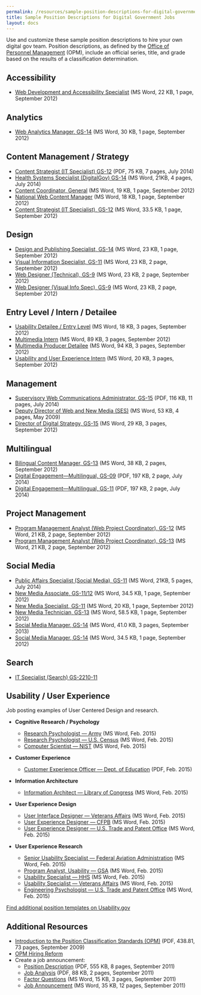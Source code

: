 ```yaml
---
permalink: /resources/sample-position-descriptions-for-digital-government-jobs/
title: Sample Position Descriptions for Digital Government Jobs
layout: docs
---
```


Use and customize these sample position descriptions to hire your own digital gov team. Position descriptions, as defined by the [Office of Personnel Management](http://www.opm.gov/html/glossary.asp#P) (OPM), include an official series, title, and grade based on the results of a classification determination.

## Accessibility

  - [Web Development and Accessibility Specialist](https://s3.amazonaws.com/sitesusa/wp-content/uploads/sites/212/2014/06/web-development-and-accessibility-specialist-September-2012.doc) (MS Word, 22 KB, 1 page, September 2012)

## Analytics

  - [Web Analytics Manager, GS-14](https://s3.amazonaws.com/sitesusa/wp-content/uploads/sites/212/2014/07/web-analytics-manager-GS-14.docx) (MS Word, 30 KB, 1 page, September 2012)

## Content Management / Strategy

  - [Content Strategist (IT Specialist) GS-12](https://s3.amazonaws.com/sitesusa/wp-content/uploads/sites/212/2014/07/GS-2210-12-IT-Specialist.pdf) (PDF, 75 KB, 7 pages, July 2014)
  - [Health Systems Specialist (DigitalGov) GS-14](https://s3.amazonaws.com/sitesusa/wp-content/uploads/sites/212/2014/07/Health-System-Specialist-DigitalGov-GS-14.docx) (MS Word, 21KB, 4 pages, July 2014)
  - [Content Coordinator, General](https://s3.amazonaws.com/sitesusa/wp-content/uploads/sites/212/2014/06/content-coordinators-general-September-2012.doc) (MS Word, 19 KB, 1 page, September 2012)
  - [National Web Content Manager](https://s3.amazonaws.com/sitesusa/wp-content/uploads/sites/212/2014/06/national-web-content-manager-September-2012.doc) (MS Word, 18 KB, 1 page, September 2012)
  - [Content Strategist (IT Specialist), GS-12](https://s3.amazonaws.com/sitesusa/wp-content/uploads/sites/212/2014/06/IT-specialist.doc) (MS Word, 33.5 KB, 1 page, September 2012)

## Design

  - [Design and Publishing Specialist, GS-14](https://s3.amazonaws.com/sitesusa/wp-content/uploads/sites/212/2014/06/design-and-publishing-specialist-GS-14-September-2012.doc) (MS Word, 23 KB, 1 page, September 2012)
  - [Visual Information Specialist, GS-11](https://s3.amazonaws.com/sitesusa/wp-content/uploads/sites/212/2014/06/visual-information-specialist-GS-11-September-2012.doc) (MS Word, 23 KB, 2 page, September 2012)
  - [Web Designer (Technical), GS-9](https://s3.amazonaws.com/sitesusa/wp-content/uploads/sites/212/2014/07/WebDesigner_PD_GS-9_CMS.doc) (MS Word, 23 KB, 2 page, September 2012)
  - [Web Designer (Visual Info Spec), GS-9](https://s3.amazonaws.com/sitesusa/wp-content/uploads/sites/212/2014/07/WebDesigner_PD_GS-9_Visual.doc) (MS Word, 23 KB, 2 page, September 2012)

## Entry Level / Intern / Detailee

  - [Usability Detailee / Entry Level](https://s3.amazonaws.com/sitesusa/wp-content/uploads/sites/212/2014/06/first-fridays-usability-detailee-entry-level-September-2012.docx) (MS Word, 18 KB, 3 pages, September 2012)
  - [Multimedia Intern](https://s3.amazonaws.com/sitesusa/wp-content/uploads/sites/212/2014/06/multimedia-intern-September-2012.doc) (MS Word, 89 KB, 3 pages, September 2012)
  - [Multimedia Producer Detailee](https://s3.amazonaws.com/sitesusa/wp-content/uploads/sites/212/2014/06/multimedia-producer-detailee-September-2012.doc) (MS Word, 94 KB, 3 pages, September 2012)
  - [Usability and User Experience Intern](https://s3.amazonaws.com/sitesusa/wp-content/uploads/sites/212/2014/06/usability-and-user-experience-intern-September-2012.docx) (MS Word, 20 KB, 3 pages, September 2012)

## Management

  - [Supervisory Web Communications Administrator, GS-15](https://s3.amazonaws.com/sitesusa/wp-content/uploads/sites/212/2014/07/GS-0301-15-Supervisory-Web-Communications-Administrator.pdf) (PDF, 116 KB, 11 pages, July 2014)
  - [Deputy Director of Web and New Media (SES)](https://s3.amazonaws.com/sitesusa/wp-content/uploads/sites/212/2014/06/deputy-director-of-web-and-new-media-September-2012.doc) (MS Word, 53 KB, 4 pages, May 2009)
  - [Director of Digital Strategy, GS-15](https://s3.amazonaws.com/sitesusa/wp-content/uploads/sites/212/2014/06/director-of-digital-strategy-September-2012.doc) (MS Word, 29 KB, 3 pages, September 2012)

## Multilingual

  - [Bilingual Content Manager, GS-13](https://s3.amazonaws.com/sitesusa/wp-content/uploads/sites/212/2014/06/bilingual-content-manager-GS-13-September-2012.doc) (MS Word, 38 KB, 2 pages, September 2012)
  - [Digital Engagement—Multilingual, GS-09](https://s3.amazonaws.com/sitesusa/wp-content/uploads/sites/212/2014/07/Digital-Engagement-Multilingual-GS-1035-9.pdf) (PDF, 197 KB, 2 page, July 2014)
  - [Digital Engagement—Multilingual, GS-11](https://s3.amazonaws.com/sitesusa/wp-content/uploads/sites/212/2014/07/Digital-Engagement-Multilingual-GS-1035-11.pdf) (PDF, 197 KB, 2 page, July 2014)

## Project Management

  - [Program Management Analyst (Web Project Coordinator), GS-12](https://s3.amazonaws.com/sitesusa/wp-content/uploads/sites/212/2014/06/program-management-analyst-web-project-coordinator-GS-12-September-2012.doc) (MS Word, 21 KB, 2 page, September 2012)
  - [Program Management Analyst (Web Project Coordinator), GS-13](https://s3.amazonaws.com/sitesusa/wp-content/uploads/sites/212/2014/06/program-management-analyst-web-project-coordinator-GS-13-September-2012.doc) (MS Word, 21 KB, 2 page, September 2012)

## Social Media

  - [Public Affairs Specialist (Social Media), GS-11](https://s3.amazonaws.com/sitesusa/wp-content/uploads/sites/212/2014/07/Public-Affairs-Specialist-Social-Media-GS-11.docx)  (MS Word, 21KB, 5 pages, July 2014)
  - [New Media Associate, GS-11/12](https://s3.amazonaws.com/sitesusa/wp-content/uploads/sites/212/2014/06/new-media-associate-GS-11-12-September-2012.doc) (MS Word, 34.5 KB, 1 page, September 2012)
  - [New Media Specialist, GS-11](https://s3.amazonaws.com/sitesusa/wp-content/uploads/sites/212/2014/06/new-media-specialist-GS-11-September-2012.doc) (MS Word, 20 KB, 1 page, September 2012)
  - [New Media Technician, GS-13](https://s3.amazonaws.com/sitesusa/wp-content/uploads/sites/212/2014/06/new-media-technician-GS-13-September-2012.doc) (MS Word, 58.5 KB, 1 page, September 2012)
  - [Social Media Manager, GS-14](https://s3.amazonaws.com/sitesusa/wp-content/uploads/sites/212/2014/06/social-media-manager-Technical-Information-Specialist-Social-Media-2013.doc) (MS Word, 41.0 KB, 3 pages, September 2013)
  - [Social Media Manager, GS-14](https://s3.amazonaws.com/sitesusa/wp-content/uploads/sites/212/2014/06/social-media-manager-GS-14-September-2012.doc) (MS Word, 34.5 KB, 1 page, September 2012)

## Search

  - [IT Specialist (Search) GS-2210-11](https://www.usajobs.gov/GetJob/ViewDetails/369615300 "Sample Search Specialist PD")

## Usability / User Experience

Job posting examples of User Centered Design and research.

  - **Cognitive Research / Psychology** 
      - [Research Psychologist — Army](https://s3.amazonaws.com/sitesusa/wp-content/uploads/sites/212/2014/06/ResearchPsychologist-Army.docx) (MS Word, Feb. 2015)
      - [Research Psychologist — U.S. Census](https://s3.amazonaws.com/sitesusa/wp-content/uploads/sites/212/2014/06/ResearchPsychologist-U.S.Census.docx) (MS Word, Feb. 2015)
      - [Computer Scientist — NIST](https://s3.amazonaws.com/sitesusa/wp-content/uploads/sites/212/2014/06/ComputerScientist-NationalInstituteofStandardsandTechnology.docx) (MS Word, Feb. 2015)

  - **Customer Experience** 
      - [Customer Experience Officer — Dept. of Education](https://s3.amazonaws.com/sitesusa/wp-content/uploads/sites/212/2014/06/Customer-Experience-Officer-Dept.-Education.pdf) (PDF, Feb. 2015)
  - **Information Architecture** 
      - [Information Architect — Library of Congress](https://s3.amazonaws.com/sitesusa/wp-content/uploads/sites/212/2014/06/InformationArchitect-LibraryofCongress.docx) (MS Word, Feb. 2015)
  - **User Experience Design** 
      - [User Interface Designer — Veterans Affairs](https://s3.amazonaws.com/sitesusa/wp-content/uploads/sites/212/2014/06/UsabilitySpecialist-VeteransAffairs2.docx) (MS Word, Feb. 2015)
      - [User Experience Designer — CFPB](https://s3.amazonaws.com/sitesusa/wp-content/uploads/sites/212/2014/06/UXDesigner-CFPB.docx) (MS Word, Feb. 2015)
      - [User Experience Designer — U.S. Trade and Patent Office](https://s3.amazonaws.com/sitesusa/wp-content/uploads/sites/212/2014/06/UXDesigner-PatentandTrademarkOffice1.docx) (MS Word, Feb. 2015)
  - **User Experience Research** 
      - [Senior Usability Specialist — Federal Aviation Administration](https://s3.amazonaws.com/sitesusa/wp-content/uploads/sites/212/2014/06/SeniorUsabilitySpecialist-FederalAviationAdministration.docx) (MS Word, Feb. 2015)
      - [Program Analyst, Usability — GSA](https://s3.amazonaws.com/sitesusa/wp-content/uploads/sites/212/2014/06/ProgramAnalystUsability-GSA1.docx) (MS Word, Feb. 2015)
      - [Usability Specialist — HHS](https://s3.amazonaws.com/sitesusa/wp-content/uploads/sites/212/2014/06/UsabilitySpecialist-HHS.docx) (MS Word, Feb. 2015)
      - [Usability Specialist — Veterans Affairs](https://s3.amazonaws.com/sitesusa/wp-content/uploads/sites/212/2014/06/UsabilitySpecialist-VeteransAffairs2.docx) (MS Word, Feb. 2015)
      - [Engineering Psychologist — U.S. Trade and Patent Office](https://s3.amazonaws.com/sitesusa/wp-content/uploads/sites/212/2014/06/EngineeringPsychologistUserExperienceUsabilitySr-U.S.PatentTrademarkOffice.docx) (MS Word, Feb. 2015)

[Find additional position templates on Usability.gov](http://www.Usability.gov)

## Additional Resources

  - [Introduction to the Position Classification Standards (OPM)](https://s3.amazonaws.com/sitesusa/wp-content/uploads/sites/212/2014/06/resources-opm-position-classification-standards-September-2009.pdf) (PDF, 438.81, 73 pages, September 2009)
  - [OPM Hiring Reform](http://www.opm.gov/policy-data-oversight/human-capital-management/hiring-reform/)
  - Create a job announcement: 
      - [Position Description](https://s3.amazonaws.com/sitesusa/wp-content/uploads/sites/212/2014/06/resources-position-description-process-improvement-specialist-metrics-September-2011.pdf) (PDF, 555 KB, 8 pages, September 2011)
      - [Job Analysis](https://s3.amazonaws.com/sitesusa/wp-content/uploads/sites/212/2014/06/resources-job-analysis-metrics-officer-September-2011.pdf) (PDF, 88 KB, 2 pages, September 2011)
      - [Factor Questions](https://s3.amazonaws.com/sitesusa/wp-content/uploads/sites/212/2014/06/resources-factor-questions-metrics-officer-September-2011.docx) (MS Word, 15 KB, 3 pages, September 2011)
      - [Job Announcement](https://s3.amazonaws.com/sitesusa/wp-content/uploads/sites/212/2014/06/resources-job-announcement-metrics-officer-September-2011.docx) (MS Word, 35 KB, 12 pages, September 2011)